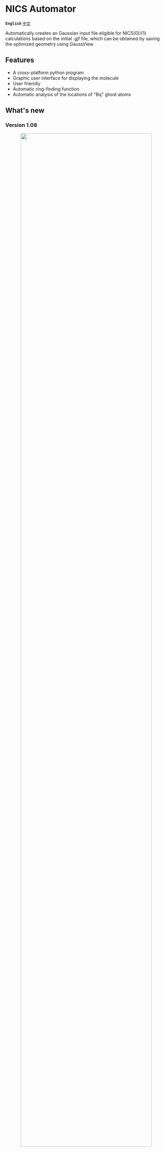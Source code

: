 # NICS Automator
**`English`** [`中文`](/README_zh-CN.md)

Automatically creates an Gaussian input file eligible for NICS(0)/(1) calculations based on the initial .gjf file, which can be obtained by saving the optimized geometry using GaussView.

## Features
* A cross-platform python program
* Graphic user interface for displaying the molecule
* User friendly
* Automatic ring-finding function
* Automatic analysis of the locations of "Bq" ghost atoms

## What's new

### Version 1.08
<p align="center"><img src="/screenshots/4.png" width="90%" height="90%"></p>

* Enabled the Ctrl-C-to-cancel feature
* For Windows users, the release package switched to a better backend for GUI (Tk/Tcl → Qt)
* Experimental features:

  * Customizable window size
  * Automatic placement of the the console window (*for Windows only*) and the figure window so that they will not overlap
  * Changed the figure title to the name of the input file

### Version 1.07
* Enabled multi-processing, further improving ring-finding performance: Now, aromatic systems as large as hexabenzocoronene **can be processed within seconds** (\* depending on the performance of your computer)
* For Windows users, the executable is now compiled by [`Nuitka`](https://github.com/Nuitka/Nuitka), which translates Python into a C level program and runs **twice as fast** as the native CPython interpreter!

### Version 1.05
* Starting from this version, the configurations will be defined in another file, `nicsa.config` in the same folder, allowing Windows users to modify settings by editing this plain text file rather than re-compiling the executable
* Users will now have the option to turn off the 3D axes and the background
* The performance of automatic ring-finding has been greatly improved by removing unnecessary nodes (e.g. hydrogen atoms)

## Runtime Environment
The requirements listed below are recommended for running this program. If not met, however, workarounds are also provided here.

### For Windows
* Windows 7 **64-bit OS** or higher
* **It is recommended** to use the compiled program, because it is now a C-level program and runs much faster. You can download the [release package](https://github.com/Z-H-Sun/NICSA/releases/download/v1.08/NICSA_1.08_Win_Release.zip), extract it to anywhere, and run `nicsa\nicsa.exe`

  * You will need Microsoft Visual C++ Redistributable for Visual Studio 2015-2019 installed ([Download here](https://aka.ms/vs/16/release/vc_redist.x64.exe)); otherwise, the system will prompt you that "vcruntime140.dll is missing." However, **it is very likeyly that you have already installed it** because a lot of other softwares depend on it
* If you, **as a developer**, want to debug the source code and use **your own Python** environment, you can download the developers' package. It is no longer under maintenance since version 1.0.8. Although it is not recommended, if you would still like to do so, please refer to the documentation of [previous versions](https://github.com/Z-H-Sun/NICSA/tree/v1.07) ~~with an executable, `nicsa.exe`, served as "wrapper script", which enables the drag-drop function and prevents abrupt exit on error. You must make sure you have~~

  * ~~Python 2.7/3.4 or higher and with the following library~~
  
    * ~~Matplotlib >= 1.3 **with mpl_toolkits** and their dependencies (If you do not have the `matplotlib` library, you can run `pip install matplotlib` in `cmd`; or, if the one you have does not include `mpl_toolkits` extension, try `pip install -U matplotlib`)~~
  * ~~No VC runtime library required~~

### For Mac OS
* Mac OS X 10.10 or higher

Fortunately, Python 2.7 with Matplotlib 1.3 was built-in to Mac OS X. However, the library lacks `mpl_toolkits` extension, and thus it should be set up additionally; **Or, if you do not want to deal with those `pip` stuff, we provide [this package](https://github.com/Z-H-Sun/NICSA/releases/download/v1.08/NICSA_1.08_Mac.zip) with matplotlib.mpl_toolkits 1.3.0 integrated** \(which was extracted from official website [PyPI.org](https://pypi.org/project/matplotlib/1.3.0/)\).

### For Linux
* Must be with a desktop environment to display GUI
* Python >= 2.7 with

  * Matplotlib >= 1.3 **with mpl_toolkits**
  
After proper deployment, only [nicsa](/nicsa) and its configuration file [nicsa.config](/nicsa.config) need to be downloaded. Run `chmod +x nicsa` in bash to make it executable.

### Additional Comment
For \*nix systems (Mac OS X and Linux), if you have deployed a Python3 environment rather than Python2, **you may want to change the first line of `nicsa` to `#!/usr/bin/env python3` instead**.

## How to use
### Run the program
* For Windows and Mac OS X, double-click on the executable to run;

  * For Mac OS X, **make sure that the default application for executables is "Utilities → Terminal"**
  * For Mac OS X, execution of Internet files may be blocked by the system's gatekeeper; **you can manually allow running this program in System Preferences → Security & Privacy → General**
* For either Windows, Mac, or Linux, you can also run `<path/to/>nicsa` in cmd/bash to lunch the program;
* When prompted to "Input a .gjf file", you can do any of the following:

  * Entering the filename (*relative path or absolute path, with or without space*), after which this .gjf input file will be analyzed

    * The path should be no longer than 260 characters, which is a limit of Python, so please don't blame me for that :)
  * **Dragging the file of interest to the terminal**, which can save effort in inputing;

* **For Windows only**, dragging the file *to the executable* **can do the same trick with above**. For the compiled version, it would be more convenient if you **create a desktop link** (shortcut) to `nicsa.exe`, because then you can **drag the .gjf file directly to that shortcut and open it with `nicsa`**
* For either Windows, Mac OS, or linux, to run `<path/to/>FETAnal <*.gjf>` in cmd/bash **is equivalent to** running the program without arguments followed by entering `<*.gjf>` to the program;
* You can try out [this example](/Example/bnhbc.gjf), whose results are given in [the same folder](/Example) for your reference;
* After that, the original molecule will be displayed in a separate GUI window (as shown in the figure below);
  
  * Drag using left/right mouse to change viewing angle/zoom in or out
  * Click on the checkbox to toggle visibility of hydrogen atoms, bonds, or lables.

<p align="center"><img src="/screenshots/1.png" width="60%" height="60%"></p>

### Adding ghost atoms
<p align="center"><img src="/screenshots/2.png" width="90%" height="90%"></p>

* When prompted to "Enter atom numbers that form the ring of interest", you can do one of the following to add ghost atoms:

  * Entering the atom numbers directly, each separated by a space;
  * Entering `auto [n]` suggesting that you want the program to detect all *n*-member-rings, where *n* can be omitted so as to find rings of all sizes;
  * Entering `more [a b c ...]` suggesting that you want the program to detect rings that contain atoms #*a*, #*b*, #*c*, and so on.

    * There is a little difference between `auto [n]` and `auto`/`more [a b c ...]`; see the section [Details on Ring Finding](/README.md#details-on-ring-finding) for more information;
    * The automatic ring-finding function may return some *false* rings (see the section [Details on Ring Finding](/README.md#details-on-ring-finding) for more information), and you might need to distinguish them manually;
    * Except the first scenario (direct designation), the program requires a **ONE-TIME** initialization for this molecule and may take a while (up to tens of seconds), after which the information will be recorded in `./<filename>.nicsa` for future convenience;

  * After this, the target ring will be highlighted;
    * When prompted "Is this ...?", directly press enter to continue (take this as a *true* ring), or press 'n' and then enter to cancel;
    * If a ring is considered duplicate by the program, directly press enter to skip over, or enter 'y' to add this ring anyway;
    * If you choose to add a ring, a best-fitting plane will be calculated using binary linear aggression; and then, a ghost atom at the plane center and two ones at 1 angstrom distance away from it (on each side of the plane) will be added, for NICS(0) and (1) calculation, respectively;
    * The plane and the ghost atoms will be shown in the figure, and their information will be shown in the terminal;
  * **At anytime, you can hit <kbd><kbd>Ctrl</kbd>+<kbd>C</kbd></kbd> to cancel and jump out of the cycle**.
    * It is especially useful when a huge number of eligible rings are returned, and you can skip the rest in the middle
    * For Mac OS X (*and other scenerios when the backend is Tk rather than Qt*), you will have to press <kbd>Enter</kbd> after pressing <kbd><kbd>Ctrl</kbd>+<kbd>C</kbd></kbd> to make this work.
* In addtition to the aforementioned three cases, you may also:

  * Enter `del [n]` to delete ring #*n*, where *n* can be omitted so as to delete the last ring;

    * Note that the ring number and Bq number are subject to change after deletion, please look at the updated figure to find the new ring number *m* (label as "P*m*" on the ring plane);
  * Enter `show [n]` to display information of ring #*n*, where *n* can be omitted so as to show the last ring;
  * **At anytime, you can hit <kbd><kbd>Ctrl</kbd>+<kbd>C</kbd></kbd> to cancel and exit the program**;
    * It is especially useful when you want to exit without saving. However, before that, you will still be prompted whether or not to save;
    * For Mac OS X (*and other scenerios when the backend is Tk rather than Qt*), you will have to press <kbd>Enter</kbd> after pressing <kbd><kbd>Ctrl</kbd>+<kbd>C</kbd></kbd> to make this work.
  * Directly press <kbd>Enter</kbd> to **save all the changes**.

    * The program will **not save anything** unless you do so.
* Click on the checkbox in the figure to toggle visibility of labels, ghost atoms, ring planes, etc.

### Advanced Settings
* You can **edit the configuration file** [nicsa.config](/nicsa.config) according to the annotations;

  * Now, for the Windows compiled package, you can find the configuration file alongside `nicsa.exe`
  * It is written in Python code;
  * Among them, **`COMMAND`, `FIGURE_SIZE`, and `COMPONENTS` are especially useful in that you may want to change the method/basis set for a NICS calculation or the default size of the window and the default visiblity of bonds, labels, atoms, etc.**
* If a .gjf has been read by the program, a `<filename>.nicsa` plain-text file will be generated for future convenience. You can edit this file using a text editor (like Notepad) to re-define the bonds and rings.

  * The `connectivity` list records the bonds between non-hydrogen atoms. Each tuple has two numbers defining which two atoms are bonded. Note that the number **is not the actual atom number**, but the number of non-H atoms without reckoning in hydrogens or ghost atoms, and you should start counting from zero instead of one;
  * The `connectivityH` list records the bonds between a hydrogen and a non-H atom. Each tuple has two elements defining the coordinates of these two atoms;
  * The `ringsAuto` list records the composition of all rings, each element of which is a list of atoms that forms the ring. Again, note that the number **is not the actual atom number** (see first item);
  * The `ringsReduced` list is similar to `ringsAuto` except that it does not count in the rings that are *obviously false*. For example, a naphthalene has two 6-member-rings, and those two, in combination, also form a 10-member-ring, but the 10-member-ring is *obviously* not what we want. See the section [Details on Ring Finding](/README.md#details-on-ring-finding) for more information.

### Details on Ring Finding
* The algorithm first tries to all the circles (`RingsAuto`). If a large circle contains a small one, then both two circles are taken into account, though pratically we should not count in the large one. (Remember the naphthalene example above?) This process might take tens of seconds for large polycyclic aromatics
* Then the program will try to rule out the *false* rings and store the legitimate ones in the `RingsReduced` list. The algorithm is not perfect now. Although it is easy to handle the issue topologically (say, if Ring<sub>*i*</sub> has all the vertices of Ring<sub>*j*</sub>, then Ring<sub>*i*</sub> is not legitimate), you cannot tell whether a ring is what we want if not taking geometry into account. However, it is really hard to do it on a "geometrical" level. What we can only do is to consider about the simplest case, *i.e.* it is impossible for Ring<sub>*i*</sub> not to include Ring<sub>*j*</sub> when they share only one vertex, by assuming that the molecule does not contain bridged rings

  * Despite the effort, exceptions may, though rare, happen for heavily-fused polycyclic molecules as shown in the picture below. In this scenerio, you must rule it out mannually.<p align="center"><img src="/screenshots/3.png" width="60%" height="60%"></p>
* There is a little difference between `auto [n]` and `auto`/`more [a b c ...]`. The former is based on the `RingsAuto` list, and the latter two based on the `RingsReduced` list.

  * Therefore, if your ring is somehow ruled out in the `RingsReduced` list, which is very, very, very rare, you can still find it by specifying its number of vertices using `auto[n]`.

## Developers
* If you want to compile the Python script on Windows, you may use [`Nuitka`](https://github.com/Nuitka/Nuitka) by running `Compile\make.bat`.
  * The compilation requires [mingw64](https://sourceforge.net/projects/mingw-w64/files/Toolchains%20targetting%20Win64/Personal%20Builds/mingw-builds/8.1.0/threads-win32/sjlj/x86_64-8.1.0-release-win32-sjlj-rt_v6-rev0.7z/download). Download it and extracts it to `C:\`. If you place it in another path, please make changes to `Compile\make.bat` accordingly
  * This tool is rather unreliable at the current stage. `Numpy`, `PyQt5`, and `matplotlib` are not compiled to avoid undesirable errors; in addition, part of them are already C-based, so if you must compile them, the program may run even slower.
    * *Last but not least, if you have ever tried compiling those libraries altogether, you will spend about an hour for a single run, and always you will end up with some unexpected errors. In short, you do not want to do so!*
  * Due to various reasons, after compilation, you need to copy the dependencies to the "dist" folder to make the executable work (e.g. `numpy`, `matplotlib`, `PyQt5`, `cycler`, `kiwisolver`, etc., with some .dll files) You can follow the error messages to find which ones are needed. ~~Especially, the program cannot find the `Tcl/Tk` dependency, so in [Line 97-100 of `nicsa`](https://github.com/Z-H-Sun/NICSA/tree/v1.07/nicsa#L97-L100) the environment variable is set manually to circumvent the error.~~ (*This is no longer an issue as the Tk backend has been replaced by Qt.*) If you still have no idea how to meet the requirements, just compare the contents in your folder with those of the release package
* ~~If you want to compile the "wrapper script" executable, you may need a tool called `Bat to Exe Converter` (which unfortunately was out of maintenance for long) and [nicsa.bat](/Wrapper/nicsa.bat).~~ (Not in maintenance)

